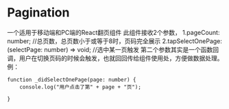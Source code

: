 # Pagination
一个适用于移动端和PC端的React翻页组件
此组件接收2个参数，
1.pageCount: number; //总页数，总页数小于或等于8时，页码完全展示
2.tapSelectOnePage: (selectPage: number) => void; //选中某一页触发
第二个参数其实是一个函数回调，用户在切换页码的时候会触发，也就回回传给组件使用处，方便做数据处理。
例：

    function _didSelectOnePage(page: number) {
        console.log("用户点击了第" + page + "页");
        
    }
<PageComponent  pageCount={12}  tapSelectOnePage={_didSelectOnePage}></PageComponent>
